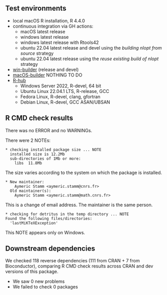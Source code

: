 ## Test environments
* local macOS R installation, R 4.4.0
* continuous integration via GH actions:
  * macOS latest release
  * windows latest release
  * windows latest release with Rtools42
  * ubuntu 22.04 latest release and devel using the *building nlopt from source*
  strategy
  * ubuntu 22.04 latest release using the *reuse existing build of nlopt*
  strategy
* [win-builder](https://win-builder.r-project.org/) (release and devel)
* [macOS-builder](https://mac.r-project.org/macbuilder/submit.html) NOTHING TO DO
* [R-hub](https://builder.r-hub.io)
  - Windows Server 2022, R-devel, 64 bit
  - Ubuntu Linux 22.04.1 LTS, R-release, GCC
  - Fedora Linux, R-devel, clang, gfortran
  - Debian Linux, R-devel, GCC ASAN/UBSAN

## R CMD check results
There was no ERROR and no WARNINGs.

There were 2 NOTEs:

    * checking installed package size ... NOTE
      installed size is 12.2Mb
      sub-directories of 1Mb or more:
        libs  11.8Mb

The size varies according to the system on which the package is installed.

    * New maintainer:
        Aymeric Stamm <aymeric.stamm@cnrs.fr>
      Old maintainer(s):
        Aymeric Stamm <aymeric.stamm@math.cnrs.fr>

This is a change of email address. The maintainer is the same person.

    * checking for detritus in the temp directory ... NOTE
    Found the following files/directories:
      'lastMiKTeXException'

This NOTE appears only on Windows.

## Downstream dependencies
We checked 118 reverse dependencies (111 from CRAN + 7 from Bioconductor),
comparing R CMD check results across CRAN and dev versions of this package.

 * We saw 0 new problems
 * We failed to check 0 packages
